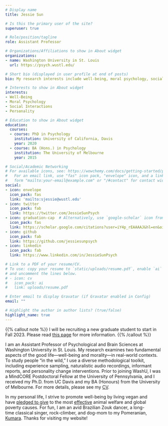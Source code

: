 ```yaml
---
# Display name
title: Jessie Sun

# Is this the primary user of the site?
superuser: true

# Role/position/tagline
role: Assistant Professor

# Organizations/Affiliations to show in About widget
organizations:
- name: Washington University in St. Louis
  url: https://psych.wustl.edu/

# Short bio (displayed in user profile at end of posts)
bio: My research interests include well-being, moral psychology, social interactions, and personality.

# Interests to show in About widget
interests:
- Well-Being
- Moral Psychology
- Social Interactions
- Personality

# Education to show in About widget
education:
  courses:
  - course: PhD in Psychology
    institution: University of California, Davis
    year: 2020
  - course: BA (Hons.) in Psychology
    institution: The University of Melbourne
    year: 2015

# Social/Academic Networking
# For available icons, see: https://wowchemy.com/docs/getting-started/page-builder/#icons
#   For an email link, use "fas" icon pack, "envelope" icon, and a link in the
#   form "mailto:your-email@example.com" or "/#contact" for contact widget.
social:
- icon: envelope
  icon_pack: fas
  link: 'mailto:sjessie@wustl.edu'
- icon: twitter
  icon_pack: fab
  link: https://twitter.com/JessieSunPsych
- icon: graduation-cap  # Alternatively, use `google-scholar` icon from `ai` icon pack
  icon_pack: fas
  link: https://scholar.google.com/citations?user=iY4p_rEAAAAJ&hl=en&oi=ao
- icon: github
  icon_pack: fab
  link: https://github.com/jessiesunpsych
- icon: linkedin
  icon_pack: fab
  link: https://www.linkedin.com/in/JessieSunPsych

# Link to a PDF of your resume/CV.
# To use: copy your resume to `static/uploads/resume.pdf`, enable `ai` icons in `params.toml`, 
# and uncomment the lines below.
# - icon: cv
#   icon_pack: ai
#   link: uploads/resume.pdf

# Enter email to display Gravatar (if Gravatar enabled in Config)
email: ""

# Highlight the author in author lists? (true/false)
highlight_name: true
---
```


{{% callout note %}}
I will be recruiting a new graduate student to start in Fall 2023. Please read [this page](https://jessiesun.me/post/gradrecruitment/) for more information.
{{% /callout %}}

I am an Assistant Professor of Psychological and Brain Sciences at Washington University in St. Louis. My research examines two fundamental aspects of the good life—well-being and morality—in real-world contexts. To study people “in the wild,” I use a diverse methodological toolkit, including experience sampling, naturalistic audio recordings, informant reports, and personality change interventions. Prior to joining WashU, I was a MindCORE Postdoctoral Fellow at the University of Pennsylvania, and I received my Ph.D. from UC Davis and my BA (Honours) from the University of Melbourne. For more details, please see my [CV](https://www.dropbox.com/s/534nos0ny72pok2/Sun_CV_2021.pdf?raw=1).

In my personal life, I strive to promote well-being by living vegan and have [pledged to give](https://www.givingwhatwecan.org/about-us/members/#the-pledge-and-further-pledge-members) to the most [effective](https://www.ted.com/talks/peter_singer_the_why_and_how_of_effective_altruism) animal welfare and global poverty causes. For fun, I am an avid Brazilian Zouk dancer, a long-time classical singer, rock-climber, and dog-mom to my Pomeranian, [Kumara](https://www.dropbox.com/s/blb7q7yv5ed55bs/kumara.jpeg?dl=0). Thanks for visiting my website!
